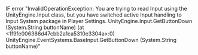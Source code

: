 IF error 
"InvalidOperationException: You are trying to read Input using the UnityEngine.Input class, but you have switched active Input handling to Input System package in Player Settings. UnityEngine.Input.GetButtonDown (System.String buttonName) (at <1f9fe006386d47cbb2a1ca5310e3304a>:0) UnityEngine.EventSystems.BaseInput.GetButtonDown (System.String buttonName)"
